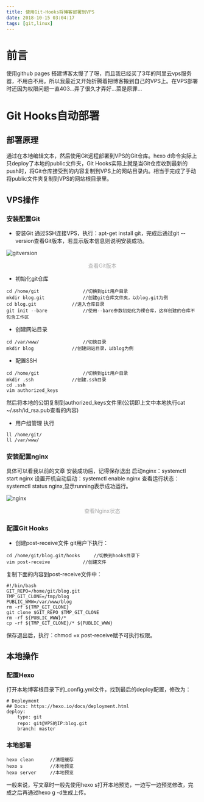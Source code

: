```yaml
---
title: 使用Git-Hooks将博客部署到VPS
date: 2018-10-15 03:04:17
tags: [git,linux]
---
```

# 前言
使用github pages 搭建博客太慢了了呀，而且我已经买了3年的阿里云vps服务器，不用白不用。所以我最近又开始折腾着把博客搬到自己的VPS上。在VPS部署时还因为权限问题一直403...弄了很久才弄好...菜是原罪...

# Git Hooks自动部署

## 部署原理
通过在本地编辑文本，然后使用Git远程部署到VPS的Git仓库。hexo d命令实际上只deploy了本地的public文件夹，Git Hooks实际上就是当Git仓库收到最新的push时，将Git仓库接受到的内容复制到VPS上的网站目录内。相当于完成了手动将public文件夹复制到VPS的网站根目录里。

## VPS操作
### 安装配置Git
- 安装Git
通过SSH连接VPS，执行：apt-get install git，完成后通过git --version查看Git版本，若显示版本信息则说明安装成功。

![gitversion](http://pic.davontt.com/picGo/git-version.png)
<center style="color:#AAAAAA">查看Git版本</center>

- 初始化git仓库
```
cd /home/git                //切换到git用户目录
mkdir blog.git              //创建git仓库文件夹，以blog.git为例
cd blog.git             //进入仓库目录
git init --bare             //使用--bare参数初始化为裸仓库，这样创建的仓库不包含工作区
```
- 创建网站目录

```
cd /var/www/                //切换目录
mkdir blog              //创建网站目录，以blog为例
```

- 配置SSH

```
cd /home/git                //切换到git用户目录
mkdir .ssh              //创建.ssh目录
cd .ssh
vim authorized_keys
```
然后将本地的公钥复制到authorized_keys文件里(公钥即上文中本地执行cat ~/.ssh/id_rsa.pub查看的内容)

- 用户组管理
执行
```
ll /home/git/
ll /var/www/
```
### 安装配置nginx

具体可以看我以前的文章
安装成功后，记得保存退出
启动nginx：systemctl start nginx
设置开机自动启动：systemctl enable nginx
查看运行状态：systemctl status nginx,显示running表示成功运行。

![nginx](http://pic.davontt.com/picGo/git-nginx.png)
<center style="color:#AAAAAA">查看Nginx状态</center>

### 配置Git Hooks
- 创建post-receive文件
git用户下执行：
```
cd /home/git/blog.git/hooks     //切换到hooks目录下
vim post-receive            //创建文件
```
复制下面的内容到post-receive文件中：
```
#!/bin/bash
GIT_REPO=/home/git/blog.git
TMP_GIT_CLONE=/tmp/blog
PUBLIC_WWW=/var/www/blog
rm -rf ${TMP_GIT_CLONE}
git clone $GIT_REPO $TMP_GIT_CLONE
rm -rf ${PUBLIC_WWW}/*
cp -rf ${TMP_GIT_CLONE}/* ${PUBLIC_WWW}
```

保存退出后，执行：chmod +x post-receive赋予可执行权限。


## 本地操作
### 配置Hexo
打开本地博客根目录下的_config.yml文件，找到最后的deploy配置，修改为：
```
# Deployment
## Docs: https://hexo.io/docs/deployment.html
deploy:
    type: git
    repo: git@VPS的IP:blog.git
    branch: master
```
### 本地部署

```
hexo clean      //清理缓存
hexo s          //本地预览
hexo server     //本地预览
```

一般来说，写文章时一般先使用hexo s打开本地预览，一边写一边预览修改，完成之后再通过hexo g -d生成上传。
